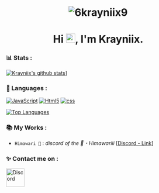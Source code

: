 <h1 align="center"> <img src="https://komarev.com/ghpvc/?username=6krayniix9&label=Profile%20views&color=0e75b6&style=flat" alt="6krayniix9" /> </h1>


<h1 align="center">Hi <img width="25px" src="https://media.giphy.com/media/hvRJCLFzcasrR4ia7z/giphy.gif">, I'm Krayniix.</h1>

### 📊 Stats :

[![Krayniix's github stats](https://github-readme-stats.vercel.app/api?username=6krayniix9&show_icons=true&theme=midnight-purple&count_private=false)](https://github.com/6krayniix9)]

### 📌 Languages :

<p>
    	<a href="http://www.open-std.org/jtc1/sc22/wg14/"><img alt="JavaScript" src="https://img.shields.io/badge/-JavaScript-f0db4f?logo=JavaScript&logoColor=white" /></a>
	<a href="https://www.w3.org/TR/2017/REC-html52-20171214/"><img alt="Html5" src = "https://img.shields.io/badge/-HTML5-E34F26?logo=html5&logoColor=white"/></a>
	<a href="https://www.w3.org/TR/CSS/#css"><img alt="css" src="https://img.shields.io/badge/-CSS-00A6FF?logo=css3&logoColor=white" /></a>
<p>
    <a href="http://www.open-std.org/jtc1/sc22/wg14/%22%3E<img alt="JavaScript" src="https://img.shields.io/badge/-JavaScript-f0db4f?logo=JavaScript&logoColor=white" /></a>
</p>

[![Top Languages](https://github-readme-stats.vercel.app/api/top-langs/?username=6krayniix9&layout=compact&theme=midnight-purple)](https://github.com/6krayniix9)

### 📚 My Works :

- `Himawari 🌟` : *discord of the 🌟・Himawariii* [[Discord - Link](https://discord.gg/DY2UnZPUh9)]

### ✨ Contact me on :

<p>
    	<a href="(https://discord.gg/WEmN7nkJdp)r"><img width = "50px" alt="Discord" src="https://cdn4.iconfinder.com/data/icons/logos-and-brands/512/91_Discord_logo_logos-512.png" /></a>
<p>
